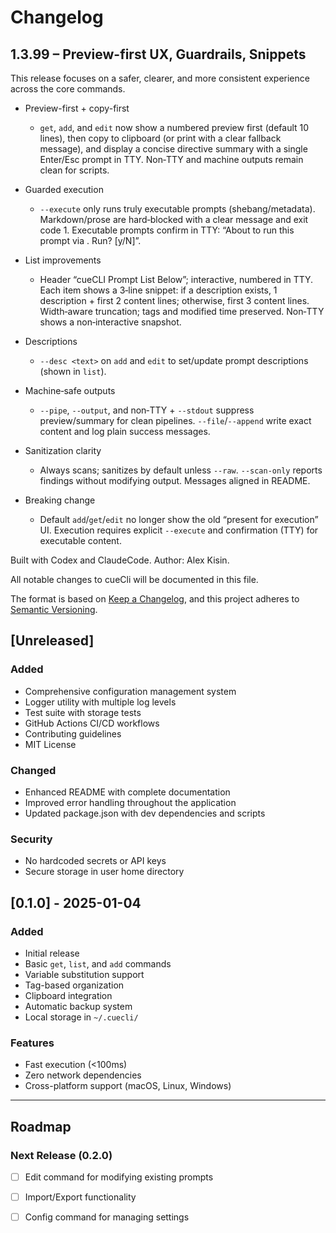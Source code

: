 # Changelog

## 1.3.99 – Preview-first UX, Guardrails, Snippets

This release focuses on a safer, clearer, and more consistent experience across the core commands.

- Preview-first + copy-first
  - `get`, `add`, and `edit` now show a numbered preview first (default 10 lines), then copy to clipboard (or print with a clear fallback message), and display a concise directive summary with a single Enter/Esc prompt in TTY. Non‑TTY and machine outputs remain clean for scripts.

- Guarded execution
  - `--execute` only runs truly executable prompts (shebang/metadata). Markdown/prose are hard‑blocked with a clear message and exit code 1. Executable prompts confirm in TTY: “About to run this prompt via <runner>. Run? [y/N]”.

- List improvements
  - Header “cueCLI Prompt List Below”; interactive, numbered in TTY. Each item shows a 3‑line snippet: if a description exists, 1 description + first 2 content lines; otherwise, first 3 content lines. Width‑aware truncation; tags and modified time preserved. Non‑TTY shows a non‑interactive snapshot.

- Descriptions
  - `--desc <text>` on `add` and `edit` to set/update prompt descriptions (shown in `list`).

- Machine‑safe outputs
  - `--pipe`, `--output`, and non‑TTY + `--stdout` suppress preview/summary for clean pipelines. `--file`/`--append` write exact content and log plain success messages.

- Sanitization clarity
  - Always scans; sanitizes by default unless `--raw`. `--scan-only` reports findings without modifying output. Messages aligned in README.

- Breaking change
  - Default `add`/`get`/`edit` no longer show the old “present for execution” UI. Execution requires explicit `--execute` and confirmation (TTY) for executable content.

Built with Codex and ClaudeCode. Author: Alex Kisin.

All notable changes to cueCli will be documented in this file.

The format is based on [Keep a Changelog](https://keepachangelog.com/en/1.0.0/),
and this project adheres to [Semantic Versioning](https://semver.org/spec/v2.0.0.html).

## [Unreleased]

### Added
- Comprehensive configuration management system
- Logger utility with multiple log levels
- Test suite with storage tests
- GitHub Actions CI/CD workflows
- Contributing guidelines
- MIT License

### Changed
- Enhanced README with complete documentation
- Improved error handling throughout the application
- Updated package.json with dev dependencies and scripts

### Security
- No hardcoded secrets or API keys
- Secure storage in user home directory

## [0.1.0] - 2025-01-04

### Added
- Initial release
- Basic `get`, `list`, and `add` commands
- Variable substitution support
- Tag-based organization
- Clipboard integration
- Automatic backup system
- Local storage in `~/.cuecli/`

### Features
- Fast execution (<100ms)
- Zero network dependencies
- Cross-platform support (macOS, Linux, Windows)

---

## Roadmap

### Next Release (0.2.0)
- [ ] Edit command for modifying existing prompts
- [ ] Import/Export functionality
- [ ] Config command for managing settings


